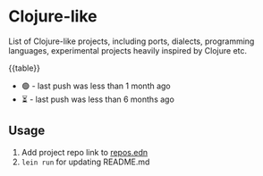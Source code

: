 # Clojure-like

List of Clojure-like projects, including ports, dialects, programming languages, experimental projects heavily inspired by Clojure etc.

{{table}}


* 🟢 - last push was less than 1 month ago
* ⏳ - last push was less than 6 months ago

## Usage

1. Add project repo link to [repos.edn](repos.edn)
2. `lein run` for updating README.md
